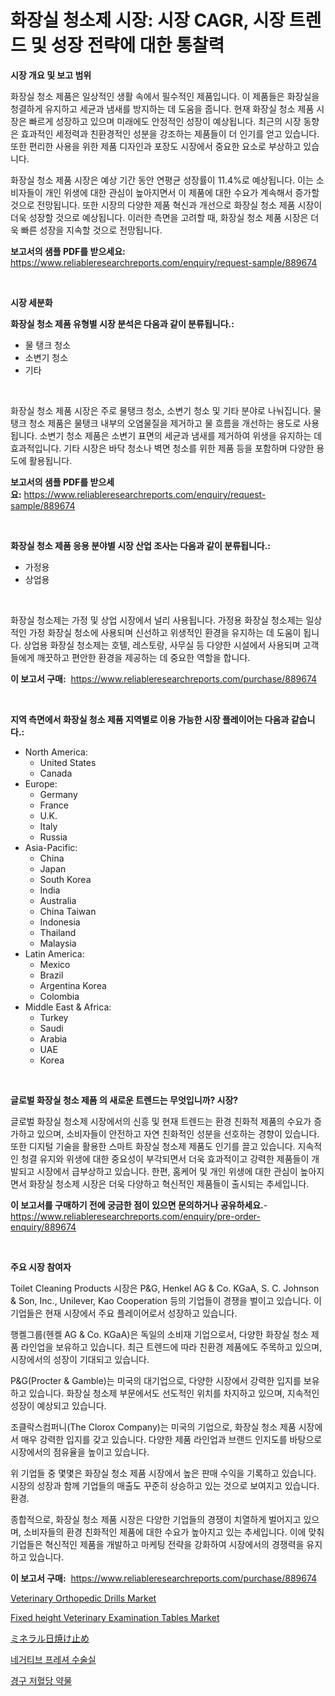 <p><h1>화장실 청소제 시장: 시장 CAGR, 시장 트렌드 및 성장 전략에 대한 통찰력</h1></p><p><strong>시장 개요 및 보고 범위</strong></p>
<p><p>화장실 청소 제품은 일상적인 생활 속에서 필수적인 제품입니다. 이 제품들은 화장실을 청결하게 유지하고 세균과 냄새를 방지하는 데 도움을 줍니다. 현재 화장실 청소 제품 시장은 빠르게 성장하고 있으며 미래에도 안정적인 성장이 예상됩니다. 최근의 시장 동향은 효과적인 세정력과 친환경적인 성분을 강조하는 제품들이 더 인기를 얻고 있습니다. 또한 편리한 사용을 위한 제품 디자인과 포장도 시장에서 중요한 요소로 부상하고 있습니다.</p><p>화장실 청소 제품 시장은 예상 기간 동안 연평균 성장률이 11.4%로 예상됩니다. 이는 소비자들이 개인 위생에 대한 관심이 높아지면서 이 제품에 대한 수요가 계속해서 증가할 것으로 전망됩니다. 또한 시장의 다양한 제품 혁신과 개선으로 화장실 청소 제품 시장이 더욱 성장할 것으로 예상됩니다. 이러한 측면을 고려할 때, 화장실 청소 제품 시장은 더욱 빠른 성장을 지속할 것으로 전망됩니다.</p></p>
<p><strong>보고서의 샘플 PDF를 받으세요:</strong> <a href="https://www.reliableresearchreports.com/enquiry/request-sample/889674">https://www.reliableresearchreports.com/enquiry/request-sample/889674</a></p>
<p>&nbsp;</p>
<p><strong>시장 세분화</strong></p>
<p><strong>화장실 청소 제품 유형별 시장 분석은 다음과 같이 분류됩니다.:</strong></p>
<p><ul><li>물 탱크 청소</li><li>소변기 청소</li><li>기타</li></ul></p>
<p>&nbsp;</p>
<p><p>화장실 청소 제품 시장은 주로 물탱크 청소, 소변기 청소 및 기타 분야로 나눠집니다. 물탱크 청소 제품은 물탱크 내부의 오염물질을 제거하고 물 흐름을 개선하는 용도로 사용됩니다. 소변기 청소 제품은 소변기 표면의 세균과 냄새를 제거하여 위생을 유지하는 데 효과적입니다. 기타 시장은 바닥 청소나 벽면 청소를 위한 제품 등을 포함하며 다양한 용도에 활용됩니다.</p></p>
<p><strong>보고서의 샘플 PDF를 받으세요:</strong>&nbsp;<a href="https://www.reliableresearchreports.com/enquiry/request-sample/889674">https://www.reliableresearchreports.com/enquiry/request-sample/889674</a></p>
<p>&nbsp;</p>
<p><strong> 화장실 청소 제품 응용 분야별 시장 산업 조사는 다음과 같이 분류됩니다.:</strong></p>
<p><ul><li>가정용</li><li>상업용</li></ul></p>
<p>&nbsp;</p>
<p><p>화장실 청소제는 가정 및 상업 시장에서 널리 사용됩니다. 가정용 화장실 청소제는 일상적인 가정 화장실 청소에 사용되며 신선하고 위생적인 환경을 유지하는 데 도움이 됩니다. 상업용 화장실 청소제는 호텔, 레스토랑, 사무실 등 다양한 시설에서 사용되며 고객들에게 깨끗하고 편안한 환경을 제공하는 데 중요한 역할을 합니다.</p></p>
<p><strong>이 보고서 구매:</strong>&nbsp; <a href="https://www.reliableresearchreports.com/purchase/889674">https://www.reliableresearchreports.com/purchase/889674</a></p>
<p>&nbsp;</p>
<p><strong>지역 측면에서 화장실 청소 제품 지역별로 이용 가능한 시장 플레이어는 다음과 같습니다.:</strong></p>
<p><ul>
    <li>
        North America:
        <ul>
            <li>United States</li>
            <li>Canada</li>
        </ul>
    </li>
    <li>
        Europe:
        <ul>
            <li>Germany</li>
            <li>France</li>
            <li>U.K.</li>
            <li>Italy</li>
            <li>Russia</li>
        </ul>
    </li>
    <li>
        Asia-Pacific:
        <ul>
            <li>China</li>
            <li>Japan</li>
            <li>South Korea</li>
            <li>India</li>
            <li>Australia</li>
            <li>China Taiwan</li>
            <li>Indonesia</li>
            <li>Thailand</li>
            <li>Malaysia</li>
        </ul>
    </li>
    <li>
        Latin America:
        <ul>
            <li>Mexico</li>
            <li>Brazil</li>
            <li>Argentina Korea</li>
            <li>Colombia</li>
        </ul>
    </li>
    <li>
        Middle East & Africa:
        <ul>
            <li>Turkey</li>
            <li>Saudi</li>
            <li>Arabia</li>
            <li>UAE</li>
            <li>Korea</li>
        </ul>
    </li>
    </ul></p>
<p>&nbsp;</p>
<p><strong>글로벌 화장실 청소 제품 의 새로운 트렌드는 무엇입니까? 시장?</strong></p>
<p><p>글로벌 화장실 청소제 시장에서의 신흥 및 현재 트렌드는 환경 친화적 제품의 수요가 증가하고 있으며, 소비자들이 안전하고 자연 친화적인 성분을 선호하는 경향이 있습니다. 또한 디지털 기술을 활용한 스마트 화장실 청소제 제품도 인기를 끌고 있습니다. 지속적인 청결 유지와 위생에 대한 중요성이 부각되면서 더욱 효과적이고 강력한 제품들이 개발되고 시장에서 급부상하고 있습니다. 한편, 홈케어 및 개인 위생에 대한 관심이 높아지면서 화장실 청소제 시장은 더욱 다양하고 혁신적인 제품들이 출시되는 추세입니다.</p></p>
<p><strong>이 보고서를 구매하기 전에 궁금한 점이 있으면 문의하거나 공유하세요.</strong>- <a href="https://www.reliableresearchreports.com/enquiry/pre-order-enquiry/889674">https://www.reliableresearchreports.com/enquiry/pre-order-enquiry/889674</a></p>
<p>&nbsp;</p>
<p><strong>주요 시장 참여자</strong></p>
<p><p>Toilet Cleaning Products 시장은 P&G, Henkel AG & Co. KGaA, S. C. Johnson & Son, Inc., Unilever, Kao Cooperation 등의 기업들이 경쟁을 벌이고 있습니다. 이 기업들은 현재 시장에서 주요 플레이어로서 성장하고 있습니다.</p><p>행켈그룹(헨켈 AG & Co. KGaA)은 독일의 소비재 기업으로서, 다양한 화장실 청소 제품 라인업을 보유하고 있습니다. 최근 트렌드에 따라 친환경 제품에도 주목하고 있으며, 시장에서의 성장이 기대되고 있습니다.</p><p>P&G(Procter & Gamble)는 미국의 대기업으로, 다양한 시장에서 강력한 입지를 보유하고 있습니다. 화장실 청소제 부문에서도 선도적인 위치를 차지하고 있으며, 지속적인 성장이 예상되고 있습니다.</p><p>조클락스컴퍼니(The Clorox Company)는 미국의 기업으로, 화장실 청소 제품 시장에서 매우 강력한 입지를 갖고 있습니다. 다양한 제품 라인업과 브랜드 인지도를 바탕으로 시장에서의 점유율을 높이고 있습니다.</p><p>위 기업들 중 몇몇은 화장실 청소 제품 시장에서 높은 판매 수익을 기록하고 있습니다. 시장의 성장과 함께 기업들의 매출도 꾸준히 상승하고 있는 것으로 보여지고 있습니다.환경.</p><p>종합적으로, 화장실 청소 제품 시장은 다양한 기업들의 경쟁이 치열하게 벌어지고 있으며, 소비자들의 환경 친화적인 제품에 대한 수요가 높아지고 있는 추세입니다. 이에 맞춰 기업들은 혁신적인 제품을 개발하고 마케팅 전략을 강화하여 시장에서의 경쟁력을 유지하고 있습니다.</p></p>
<p><strong>이 보고서 구매:</strong>&nbsp;&nbsp;<a href="https://www.reliableresearchreports.com/purchase/889674">https://www.reliableresearchreports.com/purchase/889674</a></p>
<p><p><a href="https://issuu.com/reportprime-2/docs/veterinary-orthopedic-drills-market-size-2030.pptx">Veterinary Orthopedic Drills Market</a></p><p><a href="https://issuu.com/reportprime-2/docs/fixed-height-veterinary-examination_d89bf1387a5f74">Fixed height Veterinary Examination Tables Market</a></p><p><a href="https://github.com/jkjreqjscoxx7/Market-Research-Report-List-1/blob/main/96788932474.md">ミネラル日焼け止め</a></p><p><a href="https://github.com/nuekbpymrrz5/Market-Research-Report-List-1/blob/main/52019272046.md">네거티브 프레셔 수술실</a></p><p><a href="https://github.com/nuekbpymrrz5/Market-Research-Report-List-1/blob/main/18863442045.md">경구 저혈당 약물</a></p></p>
